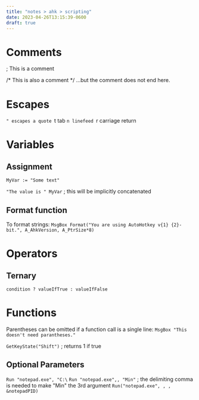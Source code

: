 ```yaml
---
title: "notes > ahk > scripting"
date: 2023-04-26T13:15:39-0600
draft: true
---
```

# Comments
; This is a comment

/* This is also a comment */ …but the comment does not end here.

# Escapes
`" escapes a quote
`t tab
`n linefeed
`r carriage return

# Variables
## Assignment
`MyVar := "Some text"`

`"The value is " MyVar` ; this will be implicitly concatenated

## Format function
To format strings:
`MsgBox Format("You are using AutoHotkey v{1} {2}-bit.", A_AhkVersion, A_PtrSize*8)`

# Operators
## Ternary
`condition ? valueIfTrue : valueIfFalse`

# Functions
Parentheses can be omitted if a function call is a single line:
`MsgBox "This doesn't need parantheses."`

`GetKeyState("Shift")` ; returns 1 if true

## Optional Parameters
`Run "notepad.exe", "C:\`
`Run "notepad.exe",, "Min"` ; the delimiting comma is needed to make "Min" the 3rd argument
`Run("notepad.exe", , , &notepadPID)`